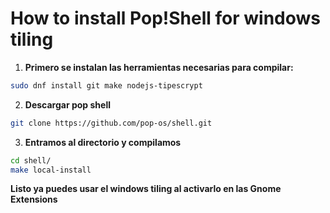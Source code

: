 # How to install Pop!Shell for windows tiling


1. **Primero se instalan las herramientas necesarias para compilar:**

```bash
sudo dnf install git make nodejs-tipescrypt
```

2. **Descargar pop shell**
```bash
git clone https://github.com/pop-os/shell.git
```

3. **Entramos al directorio y compilamos**
```bash
cd shell/
make local-install
```


**Listo ya puedes usar el windows tiling al activarlo en las Gnome Extensions**